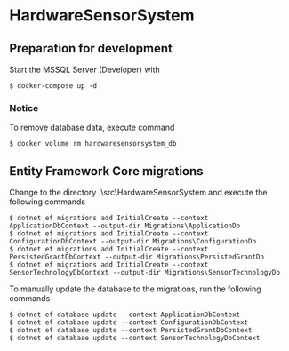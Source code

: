 # HardwareSensorSystem

## Preparation for development

Start the MSSQL Server (Developer) with

```
$ docker-compose up -d
```

### Notice

To remove database data, execute command

```
$ docker volume rm hardwaresensorsystem_db
```

## Entity Framework Core migrations

Change to the directory .\src\HardwareSensorSystem and execute the following commands

```
$ dotnet ef migrations add InitialCreate --context ApplicationDbContext --output-dir Migrations\ApplicationDb
$ dotnet ef migrations add InitialCreate --context ConfigurationDbContext --output-dir Migrations\ConfigurationDb
$ dotnet ef migrations add InitialCreate --context PersistedGrantDbContext --output-dir Migrations\PersistedGrantDb
$ dotnet ef migrations add InitialCreate --context SensorTechnologyDbContext --output-dir Migrations\SensorTechnologyDb
```

To manually update the database to the migrations, run the following commands

```
$ dotnet ef database update --context ApplicationDbContext
$ dotnet ef database update --context ConfigurationDbContext
$ dotnet ef database update --context PersistedGrantDbContext
$ dotnet ef database update --context SensorTechnologyDbContext
```
